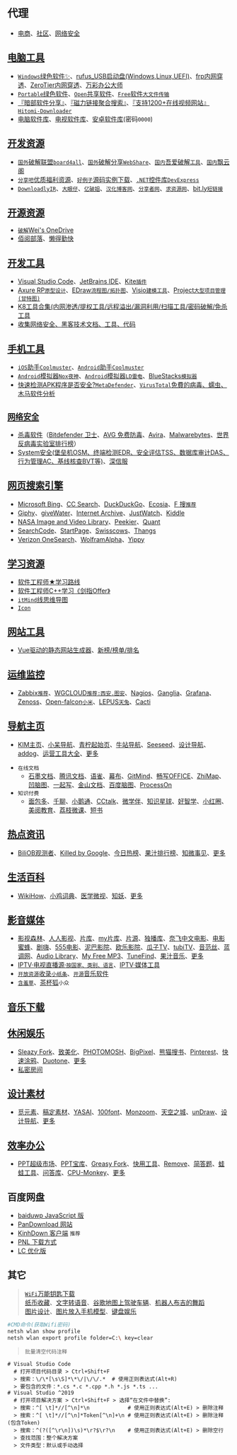# `代理`
* [电商](%E7%94%B5%E5%95%86%E4%BB%A3%E7%90%86.md)、[社区](社区电商.md)、[网络安全](网络安全.md)


## [电脑工具](https://vip.jokerps.com/software)
- [`Windows`绿色软件✨](https://vip.jokerps.com/software/windows)、[rufus_USB启动盘(Windows,Linux,UEFI)](https://rufus.ie/)、[frp内网穿透](https://gofrp.org/docs/)、[ZeroTier内网穿透](https://www.zerotier.com/download/)、[万彩办公大师](http://www.wofficebox.com/)
- [`Portable`绿色软件](https://portable4pc.com/)、[`Open`共享软件](https://www.gopojie.net/)、[`Free`软件`大文件传输`](https://alternativeto.net/software/swisstransfer/)
- [『暗部软件分享』](https://www.lanzoui.com/b0k1bw0j)、[『磁力链接聚合搜索』](https://github.com/xiandanin/magnetW/wiki)、[『支持1200+在线视频网站』`Hitomi-Downloader`](https://github.com/KurtBestor/Hitomi-Downloader)
- [电脑软件库](https://aleikeji.lanzoui.com/b00u7t65i)、[电视软件库](https://aleikeji.lanzoui.com/b00u7t5wj)、[安卓软件库](https://aleikeji.lanzoui.com/b00u7t64h)(密码`0000`)

## [开发资源](#)
- [`国外`破解联盟`board4all`](https://www.board4all.biz/)、[`国外`破解分享`WebShare`](https://en.webshare.cz/)、[`国内`吾爱破解](https://www.52pojie.cn/)[`工具`](https://down.52pojie.cn/Tools/)、[`国内`飘云阁](https://www.chinapyg.com/)
- [`分享吧`优质福利资源](https://www.fx8y.com/)、[`好例子`源码实例下载](https://www.haolizi.net/)、[`.NET`控件库`DevExpress`](https://ldqk.org/1849)
- [`DownloadlyIR`](https://downloadlyir.com/)、[`大眼仔`](http://www.dayanzai.me/)、[`亿破姐`](https://www.ypojie.com/)、[`汉化博客网`](http://www.th-sjy.com/)、[`分享者网`](https://www.sharerw.com/)、[`求资源网`](https://www.qiuziyuan.net/)、[bit.ly`短链接`](https://bitly.com/)

## [开源资源](#)
- [`破解`Wei's OneDrive](https://od.cloudsploit.top/en/tools/)
- [佰阅部落](https://baiyue.one/)、[懒得勤快](https://masuit.com/cat/41)

## [开发工具](https://www.jb51.net/softs/)
- [Visual Studio Code](https://code.visualstudio.com/)、[JetBrains IDE](https://www.jetbrains.com/)、[Kite`插件`](https://www.kite.com/)
- [Axure RP`原型设计`](https://www.axure.com.cn/)、[EDraw`流程图/拓扑图`](https://www.edrawsoft.cn/)、[Visio`建模工具`](https://www.microsoft.com/zh-cn/microsoft-365/visio/flowchart-software)、[Project`大型项目管理(甘特图)`](https://www.microsoft.com/zh-cn/microsoft-365/project/project-management-software)
- [K8工具合集(内网渗透/提权工具/远程溢出/漏洞利用/扫描工具/密码破解/免杀工具](https://github.com/k8gege/K8tools)
- [收集网络安全、黑客技术文档、工具、代码](https://github.com/ckjbug/Hacking)

## [手机工具](https://ssrshare.github.io/bt/)
- [`iOS`助手`Coolmuster`](https://portable4pc.com/coolmuster-ios-assistant-portable/)、[`Android`助手`Coolmuster`](https://portable4pc.com/coolmuster-android-assistant-portable/)
- [`Android`模拟器`Nox`](https://shareappscrack.com/noxplayer-nox-app-player/)[`夜神`](https://www.yeshen.com/)、[`Android`模拟器`LD雷电`](https://www.ldplayer.net/)、[BlueStacks`模拟器`](https://www.bluestacks.com/download.html)
- [快速检测APK程序是否安全?`MetaDefender`](https://metadefender.opswat.com/)、[`VirusTotal`免費的病毒、蠕虫、木马软件分析](https://www.virustotal.com/)

## [`网络安全`](网络安全.md)
- [杀毒软件](https://www.freedidi.com/4729.html "免费杀毒软件")（[Bitdefender 卫士](https://www.bitdefender.com/solutions/free.html "免费")、[AVG 免费防毒](https://www.avg.com/en-us/free-antivirus-download "免费")、[Avira](https://www.avira.com/zh-cn/free-security "免费")、[Malwarebytes](https://www.malwarebytes.com/ "免费")、[世界反病毒实验室排行榜](https://www.av-test.org/en/antivirus/home-windows/)）
- [System安全(堡垒机OSM、终端检测EDR、安全评估TSS、数据库审计DAS、行为管理AC、基线核查BVT等)](https://bbs.sangfor.com.cn/plugin.php?id=service:download)、[深信服](https://bbs.sangfor.com.cn/plugin.php?id=index:index)

## [网页搜索引擎](#)
- [​Microsoft Bing​](https://www.bing.com/)、[​CC Search​](https://search.creativecommons.org/)、[​DuckDuckGo​](https://duckduckgo.com/)、[​Ecosia​](https://www.ecosia.org/)、[​F 搜​`推荐`](https://fsou.cc)
- [​Giphy​](https://giphy.com/)、[​giveWater​](https://www.givewater.com/)、[​Internet Archive​](https://archive.org/)、[​JustWatch​](https://www.justwatch.com/)、[​Kiddle​](https://www.kiddle.co/)
- [​NASA Image and Video Library​](https://images.nasa.gov/)、[​Peekier​](https://peekier.com/)、[​Quant​](https://www.qwant.com/)
- [​SearchCode​](https://searchcode.com/)、[​StartPage​](https://www.startpage.com/)、[​Swisscows​](https://swisscows.com/)、[​Thangs​](https://thangs.com/)
- [​Verizon OneSearch​](https://www.onesearch.com/)、[​WolframAlpha​](https://www.wolframalpha.com/)、[​Yippy​](https://www.yippy.com/)

## [学习资源](#)
- [软件工程师★学习路线](https://github.com/jwasham/coding-interview-university/blob/main/translations/README-cn.md)
- [软件工程师C++学习《剑指Offer》](https://github.com/zhedahht/CodingInterviewChinese2)
- [`itMind`线思维导图](https://gitmind.cn/)
- [`Icon`](https://shields.io/)

## [网站工具](http://chenapp.com/chrome/developtools)
- [Vue驱动的静态网站生成器](https://vuepress.vuejs.org/zh/)、[新榜/榜单/排名](http://newrank.cn/)

## [运维监控](https://blog.csdn.net/tianshiyeben/article/details/106946869)
- [Zabbix`推荐`](https://www.zabbix.com/)、[WGCLOUD`推荐:西安.图安`](https://www.wgstart.com/)、[Nagios](https://www.nagios.org/)、[Ganglia](http://ganglia.info/)、[Grafana](https://grafana.com/)、[Zenoss](https://www.zenoss.com/)、[Open-falcon`小米`](https://github.com/xiaomi/open-falcon)、[LEPUS`天兔`](https://www.lepus.cc/)、[Cacti](https://www.cacti.net/)

## [导航主页](https://vip.jokerps.com/sites)
- [KIM主页](https://kim.plopco.com/ "主页从未如此惊艳")、[小呆导航](https://www.webjike.com/ "可自定义的简洁网址导航")、[青柠起始页](https://a.maorx.cn/ "简洁美观实用的浏览器起始页")、[牛站导航](https://www.niuzdh.com/ "精选最好的网站服务平台")、[Seeseed](https://www.seeseed.com/ "无穷尽设计可能")、[设计导航](http://hao.shejidaren.com/ "精选最好的设计网站大全")、[addog](https://www.addog.vip/ "广告创意、设计、文案、PPT模板")、[运营工具大全](https://xiaomark.com/tool "收录优秀好用的运营工具")、[更多](https://vip.jokerps.com/favorites/page)

 * `在线文档`
    * [石墨文档](https://shimo.im/)、[腾讯文档](https://docs.qq.com/)、[语雀](https://www.yuque.com/)、[幕布](https://mubu.com/)、[GitMind](https://gitmind.cn/)、[畅写OFFICE](http://www.51changxie.com/)、[ZhiMap](https://zhimap.com/)、[凹脑图](https://aonaotu.com/)、[一起写](https://yiqixie.com/)、[金山文档](https://www.kdocs.cn/)、[百度脑图](https://naotu.baidu.com/)、[ProcessOn](https://www.processon.com/)
 * `知识付费`
    * [面包多](https://mianbaoduo.com/)、[千聊](https://pc.qlchat.com/)、[小鹅通](https://www.xiaoe-tech.com/)、[CCtalk](https://www.cctalk.com/)、[微学伴](https://www.vlearn.cn/)、[知识星球](https://zsxq.com/)、[好智学](https://www.hzxue.com/)、[小红圈](https://www.red-ring.cn/)、[美阅教育](https://upnet.beautifulreading.com/)、[荔枝微课](https://www.lizhiweike.com/)、[短书](https://www.duanshu.com/)

## [热点资讯](https://vip.jokerps.com/favorites/hotspot)
- [BiliOB观测者](https://www.biliob.com/ "B站历史数据统计分析站点")、[Killed by Google](https://killedbygoogle.com/ "被谷歌淘汰的产品")、[今日热榜](https://tophub.today/ "追踪全网热点、简单高效阅读")、[果汁排行榜](http://guozhivip.com/rank/ "各类榜单排名大全")、[知微事见](https://ef.zhiweidata.com/ "最全的互联网社会热点聚合平台")、[更多](https://vip.jokerps.com/favorites/hotspot)


## [生活百科](https://vip.jokerps.com/favorites/life)
- [WikiHow](https://zh.wikihow.com/ "你可以信赖的万事指南")、[小鸡词典](https://jikipedia.com/ "查网络流行语，就上小鸡词典")、[医学微视](https://www.mvyxws.com/ "中国医学科普微视频百科全书")、[知妖](https://www.cbaigui.com/ "收集中国古今妖怪")、[更多](https://vip.jokerps.com/favorites/life)


## [影音媒体](https://vip.jokerps.com/favorites/play)
- [影视森林](https://www.549.tv/)、[人人影视](https://v.dsb.ink/)、[片库](https://www.pianku.li/ "高清影视资源下载")、[my片库](https://www.mypianku.net)、[片源](http://pianyuan.la/ "BT、磁力种子资源分享")、[独播库](https://www.duboku.tv)、[奈飞中文电影](https://yanetflix.com)、[电影蜜蜂](https://www.dybee.tv)、[剧嗨](https://www.juhi.cc)、[555电影](https://www.o8tv.com)、[泥巴影院](https://www.mudvod.tv)、[欧乐影院](https://olevod.com)、[瓜子TV](https://guazitv.tv)、[tubiTV](https://tubitv.com)、[音范丝](http://www.yinfans.me/ "精选4K蓝光原盘下载")、[蓝调网](http://lcoc.top/ "vip视频解析网站")、[Audio Library](https://www.audiolibrary.com.co/ "无版权音乐下载")、[My Free MP3](http://tool.liumingye.cn/music/ "免费搜索下载无损音乐")、[TuneFind](https://www.tunefind.com/ "从电视和电影中查找音乐")、[果汁音乐](http://guozhivip.com/yinyue/ "音乐免费在线收听下载")、[更多](https://vip.jokerps.com/favorites/play)
- [IPTV·电视直播源·`按国家、类别、语言`](https://github.com/iptv-org/iptv)、[IPTV·媒体工具](https://github.com/iptv-org/awesome-iptv)
- [`开放资源`收录`小纸条`](https://u.gitcafe.net/)、[`开源`音乐软件](https://github.com/lyswhut/lx-music-desktop)
- [`含羞草`](https://www.hxcpp101.com/)、[茶杯狐](https://cupfox.app/)`小众`

## [音乐下载](https://music.y444.cn/)


## [休闲娱乐](https://vip.jokerps.com/favorites/play)
- [Sleazy Fork](https://sleazyfork.org/zh-CN "提供成人用户脚本的网站")、[致美化](https://zhutix.com/ "最专业的电脑美化平台")、[PHOTOMOSH](https://photomosh.com/ "故障效果生成器")、[BigPixel](http://www.bigpixel.cn/ "千亿像素看中国")、[熊猫搜书](https://ebook.huzerui.com/ "电子书搜索平台合集")、[Pinterest](https://www.pinterest.com/ "世界上最大的图片社交分享网站")、[快速涂鸦](https://quickdraw.withgoogle.com/ "协助训练神经网络辨识涂鸦")、[Duotone](https://duotone.shapefactory.co/ "双色图片生成器")、[更多](https://vip.jokerps.com/favorites/play)
- [私密房间](https://hyperbeam.com/app/)


## [设计素材](https://vip.jokerps.com/favorites/design)
- [觅元素](http://www.51yuansu.com/ "设计元素的免费下载网站")、[稿定素材](https://vip.jokerps.com/sites/6925.html "优质设计素材，海量正版图片无限下载")、[YASAI](https://wangyasai.github.io/designtools.html "用P5.js做的一些小工具")、[100font](https://www.100font.com/ "免版权商用字体下载网站")、[Monzoom](https://www.monzoom.com/ "免费的4K和高清运动视频")、[天空之城](https://www.skypixel.com/ "全球航拍爱好者和摄影作品社区")、[unDraw](https://undraw.co/illustrations "免费无版权插图网站")、[设计导航](https://idesign.qq.com/ "腾讯设计导航")、[更多](https://vip.jokerps.com/favorites/design)


## [效率办公](https://vip.jokerps.com/favorites/work)
- [PPT超级市场](http://ppt.sotary.com/web/wxapp/index.html "超多PPT模板下载")、[PPT宝库](http://www.pptbz.com/ "免费PPT模板下载")、[Greasy Fork](https://greasyfork.org/zh-CN "提供用户脚本的网站")、[快用工具](https://www.fastools.cn/ "各种优质、快捷、易用的在线工具")、[Remove](https://www.remove.bg/zh "自动扣图，消除图片中的背景")、[简答题](http://www.jiandati.com/ "简洁、实用的免费题库")、[蛙蛙工具](https://www.iamwawa.cn/ "便捷的在线工具集合网站")、[问答库](https://www.asklib.com/ "做最有用的题库")、[CPU-Monkey](https://www.cpu-monkey.com/ "CPU与基准和技术规格的比较")、[更多](https://vip.jokerps.com/favorites/work)


## 百度网盘
- [baiduwp JavaScript 版](https://github.com/TkzcM/baiduwp "GitHub 项目")
- [PanDownload 网站](https://pandownload.com/ "PanDownload 网站")
- [KinhDown 客户端](https://kinhdown.kinh.cc/ "KinhDown 客户端") `推荐`
- [PNL 下载方式](https://www.lanzous.com/u/pnl "PNL 下载方式")
- [LC 优化版](https://github.com/lc6464 "LC")


## 其它
> [`WiFi`万能钥匙下载](https://bittly.cc/d8MX5)<br>
> [纸币收藏](https://www.realbanknotes.com/)、[文字转语音](https://coder.work/text2audio)、[谷歌地图上驾驶车辆](https://framesynthesis.com/drivingsimulator/maps)、[机器人布吉的舞蹈](https://roboboogie.codeclub.org.uk/)<br>
> [图片设计](http://magicmockups.com/)、[图片放入手机模型](https://dimmy.club/)、[键盘娱乐](https://www.patatap.com/)
~~~bash
#CMD命令(获取Wifi密码)
netsh wlan show profile
netsh wlan export profile folder=C:\ key=clear
~~~

> `批量清空代码注释`
~~~shell
# Visual Studio Code
  # 打开项目代码目录 > Ctrl+Shift+F
  > 搜索：\/\*[\s\S]*\*\/|\/\/.*  # 使用正则表达式(Alt+R)
  > 要包含的文件：*.cs *.c *.cpp *.h *.js *.ts ...
# Visual Studio ^2019
  # 打开项目解决方案 > Ctrl+Shift+F > 选择“在文件中替换”:
  > 搜索：^[ \t]*//[^\n]*\n            # 使用正则表达式(Alt+E) > 删除注释
  > 搜索：^[ \t]*//[^\n]*Token[^\n]+\n # 使用正则表达式(Alt+E) > 删除注释(包含Token)
  > 搜索：^(?([^\r\n])\s)*\r?$\r?\n    # 使用正则表达式(Alt+E) > 删除空行
  > 查找范围：整个解决方案
  > 文件类型：默认或手动选择
~~~

